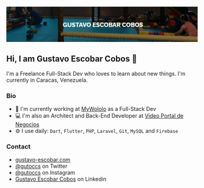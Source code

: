 ![banner](https://raw.githubusercontent.com/gutoccs/gutoccs/main/top_image.jpg)

## Hi, I am Gustavo Escobar Cobos :wave:

I'm a Freelance Full-Stack Dev who loves to learn about new things. I'm currently in Caracas, Venezuela.

### Bio

- 🏢 I'm currently working at <a href="https://mywololo.com" target="_blank">MyWololo</a> as a Full-Stack Dev
- 💻 I'm also an Architect and Back-End Developer at <a href="https://videoportaldenegocios.es/" target="_blank">Video Portal de Negocios</a>
- ⚙️ I use daily: `Dart`, `Flutter`, `PHP`, `Laravel`, `Git`, `MySQL` and `Firebase`

### Contact

- <a href="https://gustavo-escobar.com" target="_blank">gustavo-escobar.com</a>
- <a href="https://twitter.com/gutoccs" target="_blank">@gutoccs</a> on Twitter
- <a href="https://instagram.com/gutoccs" target="_blank">@gutoccs</a> on Instagram
- <a href="https://www.linkedin.com/in/gutoccs/" target="_blank">Gustavo Escobar Cobos</a> on Linkedin
